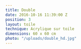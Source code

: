 ```yaml
---
title: Double
date: 2016-10-16 11:39:00 Z
position: 3
layout: toile
technique: Acrylique sur toile
dimensions: 60 x 60 cm
photo: "/uploads/double_hd.jpg"
---
```



